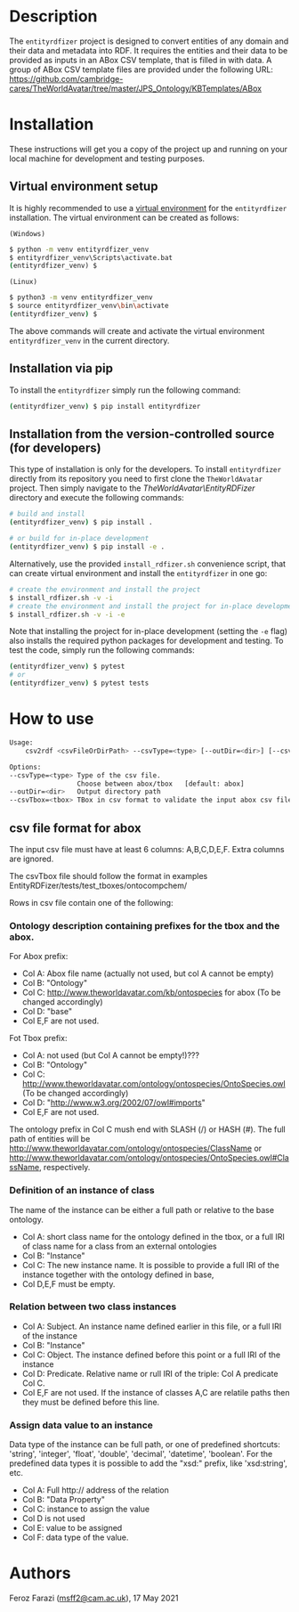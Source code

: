 # Description #

The `entityrdfizer` project is designed to convert entities of any domain and their data and metadata into RDF.
It requires the entities and their data to be provided as inputs in an ABox CSV template, that is
filled in with data. A group of ABox CSV template files are provided under the following URL:
https://github.com/cambridge-cares/TheWorldAvatar/tree/master/JPS_Ontology/KBTemplates/ABox

# Installation #
These instructions will get you a copy of the project up and running on your local machine for development and testing purposes.

## Virtual environment setup

It is highly recommended to use a [virtual environment](https://docs.python.org/3/tutorial/venv.html) for the `entityrdfizer` installation. The virtual environment can be created as follows:

`(Windows)`

```cmd
$ python -m venv entityrdfizer_venv
$ entityrdfizer_venv\Scripts\activate.bat
(entityrdfizer_venv) $
```

`(Linux)`
```sh
$ python3 -m venv entityrdfizer_venv
$ source entityrdfizer_venv\bin\activate
(entityrdfizer_venv) $
```

The above commands will create and activate the virtual environment `entityrdfizer_venv` in the current directory.

## Installation via pip

To install the `entityrdfizer` simply run the following command:

```sh
(entityrdfizer_venv) $ pip install entityrdfizer
```

## Installation from the version-controlled source (for developers)

This type of installation is only for the developers. To install `entityrdfizer` directly from its repository you need to first clone the `TheWorldAvatar` project. Then simply navigate to the *TheWorldAvatar\EntityRDFizer* directory and execute the following commands:
```bash
# build and install
(entityrdfizer_venv) $ pip install .

# or build for in-place development
(entityrdfizer_venv) $ pip install -e .
```

Alternatively, use the provided `install_rdfizer.sh` convenience script, that can create virtual environment and install the `entityrdfizer` in one go:
```bash
# create the environment and install the project
$ install_rdfizer.sh -v -i
# create the environment and install the project for in-place development
$ install_rdfizer.sh -v -i -e
```
Note that installing the project for in-place development (setting the `-e` flag) also installs the required python packages for development and testing. To test the code, simply run the following commands:

```bash
(entityrdfizer_venv) $ pytest
# or
(entityrdfizer_venv) $ pytest tests
```

# How to use #

```bash
Usage:
    csv2rdf <csvFileOrDirPath> --csvType=<type> [--outDir=<dir>] [--csvTbox=<tbox>]

Options:
--csvType=<type> Type of the csv file.
                 Choose between abox/tbox   [default: abox]
--outDir=<dir>   Output directory path
--csvTbox=<tbox> TBox in csv format to validate the input abox csv file (for abox writer only)
```

## csv file format for abox

The input csv file must have at least 6 columns: A,B,C,D,E,F.
Extra columns are ignored.

The csvTbox file should follow the format in examples
EntityRDFizer/tests/test_tboxes/ontocompchem/

Rows in csv file contain one of the following:

### Ontology description containing prefixes for the tbox and the abox.
For Abox prefix:
- Col A: Abox file name (actually not used, but col A cannot be empty)
- Col B: "Ontology"
- Col C: http://www.theworldavatar.com/kb/ontospecies for abox (To be changed accordingly)
- Col D: "base"
- Col E,F are not used.

Fot Tbox prefix:
- Col A: not used (but Col A cannot be empty!)???
- Col B: "Ontology"
- Col C: http://www.theworldavatar.com/ontology/ontospecies/OntoSpecies.owl (To be changed accordingly)
- Col D: "http://www.w3.org/2002/07/owl#imports"
- Col E,F are not used.

The ontology prefix in Col C mush end with SLASH (/) or HASH (#).
The full path of entities will be
http://www.theworldavatar.com/ontology/ontospecies/ClassName or
http://www.theworldavatar.com/ontology/ontospecies/OntoSpecies.owl#ClassName,
respectively.

### Definition of an instance of class
The name of the instance can be either a full path or relative to the base ontology.
- Col A: short class name for the ontology defined in the tbox, or a full IRI
         of class name for a class from an external ontologies
- Col B: "Instance"
- Col C: The new instance name. It is possible to provide a full IRI
         of the instance together with the ontology defined in base,
- Col D,E,F must be empty.

### Relation between two class instances
- Col A: Subject. An instance name defined earlier in this file, or a full IRI of the instance
- Col B: "Instance"
- Col C: Object. The instance defined before this point or a full IRI of the instance
- Col D: Predicate. Relative name or rull IRI of the triple: Col A  predicate Col C.
- Col E,F are not used.
If the instance of classes A,C are relatile paths then they must be defined before this line.

### Assign data value to an instance
Data type of the instance can be full path, or one of predefined shortcuts:
'string', 'integer', 'float', 'double', 'decimal', 'datetime', 'boolean'.
For the predefined data types it is possible to add the "xsd:" prefix, like
'xsd:string', etc.

- Col A: Full http:// address of the relation
- Col B: "Data Property"
- Col C: instance to assign the value
- Col D is not used
- Col E: value to be assigned
- Col F: data type of the value.

# Authors #
Feroz Farazi (msff2@cam.ac.uk), 17 May 2021